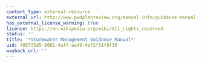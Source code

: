 ```yaml
---
content_type: external-resource
external_url: http://www.pwdplanreview.org/manual-info/guidance-manual
has_external_license_warning: true
license: https://en.wikipedia.org/wiki/All_rights_reserved
status: ''
title: '*Stormwater Management Guidance Manual*'
uid: f857f5d5-0061-4aff-aa49-4ef2f31f8f36
wayback_url: ''
---
```

